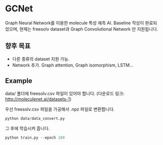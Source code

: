 # GCNet

Graph Neural Network를 이용한 molecule 특성 예측 AI.
Baseline 작성이 완료되었으며, 현재는 freesolv dataset과 Graph Convolutional Network 만 지원됩니다.

## 향후 목표
- 다른 종류의 dataset 지원 가능.
- Network 추가. Graph attention, Graph isomorphism, LSTM...

## Example
data/ 폴더에 freesolv.csv 파일이 있어야 합니다. (다운로드 링크: http://moleculenet.ai/datasets-1)

우선 freesolv.csv 파일을 가공해서 .npz 파일로 변환합니다.
```python
python data/data_convert.py
```

그 후에 학습시켜 줍니다.
```python
python train.py --epoch 100
```
